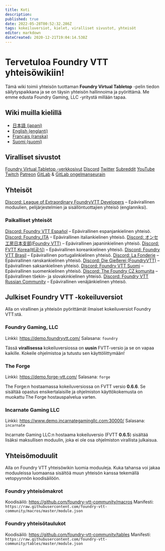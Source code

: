```yaml
---
title: Koti
description: 
published: true
date: 2022-05-28T00:52:32.286Z
tags: kokeiluversiot, kielet, viralliset sivustot, yhteisöt
editor: markdown
dateCreated: 2020-12-21T19:04:14.538Z
---
```


# Tervetuloa Foundry VTT yhteisöwikiin!

Tämä wiki toimii yhteisön tuottaman **Foundry Virtual Tabletop** -pelin tiedon säilytyspaikkana ja se on täysin yhteisön hallinnoima ja pyörittämä. Me emme edusta Foundry Gaming, LLC -yritystä millään tapaa.

## Wiki muilla kielillä
- [日本語 (japani)](https://foundryvtt.wiki/ja/home)
- [English (englanti)](https://foundryvtt.wiki/en/home)
- [Français (ranska)](https://foundryvtt.wiki/fr/home)
- [Suomi (suomi)](https://foundryvtt.wiki/fi/home)

## Viralliset sivustot
<i class="fas fa-dice-d20"></i> [Foundry Virtual Tabletop -verkkosivut](http://foundryvtt.com)
<i class="fab fa-discord"></i> [Discord](https://discordapp.com/invite/DDBZUDf)
<i class="fab fa-twitter"></i> [Twitter](https://twitter.com/FoundryVTT)
<i class="fab fa-reddit"></i> [Subreddit](https://www.reddit.com/r/FoundryVTT/)
<i class="fab fa-youtube"></i> [YouTube](https://www.youtube.com/c/FoundryNet)
<i class="fab fa-twitch"></i> [Twitch](https://www.twitch.tv/foundryvtt)
<i class="fab fa-patreon"></i> [Patreon](https://www.patreon.com/foundryvtt/overview)
<i class="fab fa-gitlab"></i> [GitLab](https://gitlab.com/foundrynet) & <i class="fab fa-gitlab"></i> [GitLab ongelmanseurain](https://gitlab.com/foundrynet/foundryvtt/-/boards?milestone_title=No+Milestone&)

## Yhteisöt
<i class="fab fa-discord"></i> [Discord: League of Extraordinary FoundryVTT Developers](https://discord.gg/2rHs78h) – Epävirallinen moduulien, pelijärjestelmien ja sisällöntuottajien yhteisö (englanniksi).

### Paikalliset yhteisöt
<i class="fab fa-discord"></i> [Discord: Foundry VTT Español](https://discord.gg/MHCerwd) – Epävirallinen espanjankielinen yhteisö.
<i class="fab fa-discord"></i> [Discord: Foundry_ITA](https://discord.gg/hsRcTby) – Epävirallinen italiankielinen yhteisö.
<i class="fab fa-discord"></i> [Discord: オンセ工房日本支部(Foundry VTT)](https://discord.gg/vM4YM27) – Epävirallinen japaninkielinen yhteisö.
<i class="fab fa-discord"></i> [Discord: FVTT Korea(비공식)](https://discord.gg/DRbbn5w) – Epävirallinen koreankielinen yhteisö.
<i class="fab fa-discord"></i> [Discord: Foundry VTT Brasil](https://discord.gg/XNC86FBnQ2) – Epävirallinen portugalinkielinen yhteisö.
<i class="fab fa-discord"></i> [Discord: La Fonderie](https://discord.gg/pPSDNJk) – Epävirallinen ranskankielinen yhteisö.
<i class="fab fa-discord"></i> [Discord: Die Gießerei (FoundryVTT)](https://discord.gg/XrKAZ5J) – Epävirallinen saksankielinen yhteisö.
<i class="fab fa-discord"></i> [Discord: Foundry VTT Suomi](https://discord.gg/U4y3cNebbg) – Epävirallinen suomenkielinen yhteisö.
<i class="fab fa-discord"></i> [Discord: The Foundry CZ komunita](https://discord.gg/7dHDqEW) – Epävirallinen tšekin- ja slovakinkielinen yhteisö.
<i class="fab fa-discord"></i> [Discord: Foundry VTT Russian Community](https://discord.gg/Z2CXFy35WF) – Epävirallinen venäjänkielinen yhteisö.

## Julkiset Foundry VTT -kokeiluversiot
Alla on virallinen ja yhteisön pyörittämät ilmaiset kokeiluversiot Foundry VTT:stä.

### Foundry Gaming, LLC
Linkki: https://demo.foundryvtt.com/
Salasana: `foundry`

Tässä **virallisessa** kokeiluversiossa on **uusin** FVTT-versio ja se on vapaa kaikille. Kokeile ohjelmistoa ja tutustu sen käyttöliittymään!

### The Forge
Linkki: https://demo.forge-vtt.com/
Salasana: `forge`

The Forge:n hostaamassa kokeiluversiossa on FVTT versio **0.6.6**. Se sisältää opastus ensikertalaisille ja ohjelmiston käyttökokemusta on muokattu The Forge hostauspalvelua varten.

### Incarnate Gaming LLC
Linkki: https://www.demo.incarnategamingllc.com:30000/
Salasana: `incarnate`

Incarnate Gaming LLC:n hostaama kokeiluversio (FVTT **0.6.5**) sisältää lisäksi maksullisen moduulin, joka ei ole osa ohjelmiston virallista julkaisua.

## Yhteisömoduulit
Alla on Foundry VTT yhteisöwikin luomia moduuleja. Kuka tahansa voi jakaa moduuleissa luomaansa sisältöä muun yhteisön kanssa tekemällä vetopyynnön koodisäilöön.
      
### <i class="fas fa-magic"></i> Foundry yhteisömakrot
Koodisäilö: https://github.com/foundry-vtt-community/macros
Manifesti: `https://raw.githubusercontent.com/foundry-vtt-community/macros/master/module.json`

### <i class="fas fa-table"></i> Foundry yhteisötaulukot
Koodisäilö: https://github.com/foundry-vtt-community/tables
Manifesti: `https://raw.githubusercontent.com/foundry-vtt-community/tables/master/module.json`